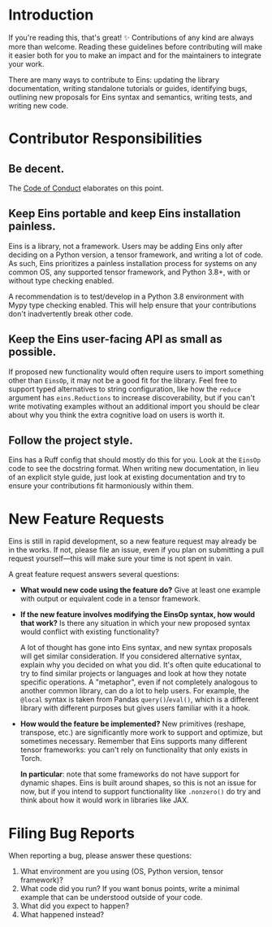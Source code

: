 # Introduction

If you're reading this, that's great! ✨ Contributions of any kind are always more than welcome.
Reading these guidelines before contributing will make it easier both for you to make an impact and
for the maintainers to integrate your work.

There are many ways to contribute to Eins: updating the library documentation, writing standalone
tutorials or guides, identifying bugs, outlining new proposals for Eins syntax and semantics,
writing tests, and writing new code.

# Contributor Responsibilities

## Be decent.

The [Code of Conduct](CODE_OF_CONDUCT.md) elaborates on this point.

## Keep Eins portable and keep Eins installation painless.

Eins is a library, not a framework. Users may be adding Eins only after deciding on a Python
version, a tensor framework, and writing a lot of code. As such, Eins prioritizes a painless
installation process for systems on any common OS, any supported tensor framework, and Python 3.8+,
with or without type checking enabled.

A recommendation is to test/develop in a Python 3.8 environment with Mypy type checking enabled.
This will help ensure that your contributions don't inadvertently break other code.

## Keep the Eins user-facing API as small as possible.

If proposed new functionality would often require users to import something other than `EinsOp`, it
may not be a good fit for the library. Feel free to support typed alternatives to string
configuration, like how the `reduce` argument has `eins.Reductions` to increase discoverability, but
if you can't write motivating examples without an additional import you should be clear about why you think the extra cognitive load on users is worth it.

## Follow the project style.

Eins has a Ruff config that should mostly do this for you. Look at the `EinsOp` code to see the
docstring format. When writing new documentation, in lieu of an explicit style guide, just look at
existing documentation and try to ensure your contributions fit harmoniously within them.

# New Feature Requests

Eins is still in rapid development, so a new feature request may already be in the works. If not,
please file an issue, even if you plan on submitting a pull request yourself—this will make sure
your time is not spent in vain.

A great feature request answers several questions:

- **What would new code using the feature do?** Give at least one example with output or equivalent
  code in a tensor framework.
- **If the new feature involves modifying the EinsOp syntax, how would that work?** Is there any
  situation in which your new proposed syntax would conflict with existing functionality?

  A lot of thought has gone into Eins syntax, and new syntax proposals will get similar
  consideration. If you considered alternative syntax, explain why you decided on what you did. It's
  often quite educational to try to find similar projects or languages and look at how they notate
  specific operations. A "metaphor", even if not completely analogous to another common library, can
  do a lot to help users. For example, the `@local` syntax is taken from Pandas `query()`/`eval()`,
  which is a different library with different purposes but gives users familiar with it a hook.
- **How would the feature be implemented?** New primitives (reshape, transpose, etc.) are
  significantly more work to support and optimize, but sometimes necessary. Remember that Eins
  supports many different tensor frameworks: you can't rely on functionality that only exists in
  Torch.

  **In particular**: note that some frameworks do not have support for dynamic shapes. Eins is built
  around shapes, so this is not an issue for now, but if you intend to support functionality like
  `.nonzero()` do try and think about how it would work in libraries like JAX.

# Filing Bug Reports

When reporting a bug, please answer these questions:

1. What environment are you using (OS, Python version, tensor framework)?
2. What code did you run? If you want bonus points, write a minimal example that can be understood
   outside of your code.
3. What did you expect to happen?
4. What happened instead?